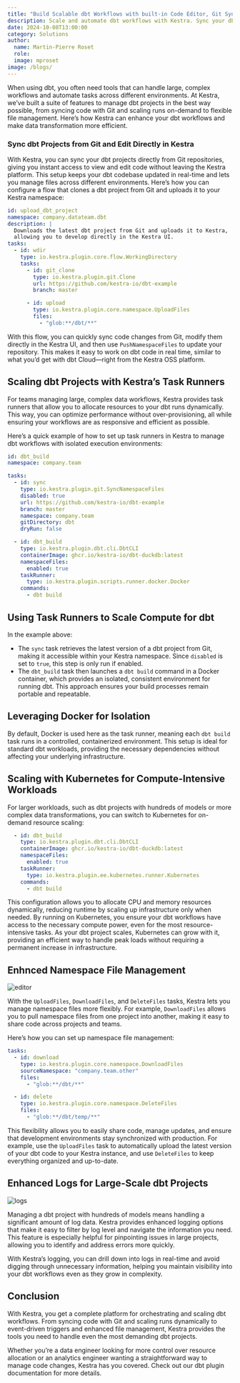 ```yaml
---
title: "Build Scalable dbt Workflows with built-in Code Editor, Git Sync and Task Runners in Kestra"
description: Scale and automate dbt workflows with Kestra. Sync your dbt project from Git, scale your dbt models with Kestra's task runners, and edit dbt code directly from the built-in code Editor in the UI!
date: 2024-10-08T13:00:00
category: Solutions
author:
  name: Martin-Pierre Roset
  role: 
  image: mproset
image: /blogs/
---
```

When using dbt, you often need tools that can handle large, complex workflows and automate tasks across different environments. At Kestra, we’ve built a suite of features to  manage dbt projects in the best way possible, from syncing code with Git and scaling runs on-demand to flexible file management. Here’s how Kestra can enhance your dbt workflows and make data transformation more efficient.

### Sync dbt Projects from Git and Edit Directly in Kestra

With Kestra, you can sync your dbt projects directly from Git repositories, giving you instant access to view and edit code without leaving the Kestra platform. This setup keeps your dbt codebase updated in real-time and lets you manage files across different environments. Here’s how you can configure a flow that clones a dbt project from Git and uploads it to your Kestra namespace:

```yaml
id: upload_dbt_project
namespace: company.datateam.dbt
description: |
  Downloads the latest dbt project from Git and uploads it to Kestra,
  allowing you to develop directly in the Kestra UI.
tasks:
  - id: wdir
    type: io.kestra.plugin.core.flow.WorkingDirectory
    tasks:
      - id: git_clone
        type: io.kestra.plugin.git.Clone
        url: https://github.com/kestra-io/dbt-example
        branch: master

      - id: upload
        type: io.kestra.plugin.core.namespace.UploadFiles
        files:
          - "glob:**/dbt/**"

```

With this flow, you can quickly sync code changes from Git, modify them directly in the Kestra UI, and then use `PushNamespaceFiles` to update your repository. This makes it easy to work on dbt code in real time, similar to what you’d get with dbt Cloud—right from the Kestra OSS platform.

## Scaling dbt Projects with Kestra’s Task Runners

For teams managing large, complex data workflows, Kestra provides task runners that allow you to allocate resources to your dbt runs dynamically. This way, you can optimize performance without over-provisioning, all while ensuring your workflows are as responsive and efficient as possible.

Here’s a quick example of how to set up task runners in Kestra to manage dbt workflows with isolated execution environments:

```yaml
id: dbt_build
namespace: company.team

tasks:
  - id: sync
    type: io.kestra.plugin.git.SyncNamespaceFiles
    disabled: true
    url: https://github.com/kestra-io/dbt-example
    branch: master
    namespace: company.team
    gitDirectory: dbt
    dryRun: false

  - id: dbt_build
    type: io.kestra.plugin.dbt.cli.DbtCLI
    containerImage: ghcr.io/kestra-io/dbt-duckdb:latest
    namespaceFiles:
      enabled: true
    taskRunner:
      type: io.kestra.plugin.scripts.runner.docker.Docker
    commands:
      - dbt build

```

## Using Task Runners to Scale Compute for dbt

In the example above:

- The `sync` task retrieves the latest version of a dbt project from Git, making it accessible within your Kestra namespace. Since `disabled` is set to `true`, this step is only run if enabled.
- The `dbt_build` task then launches a `dbt build` command in a Docker container, which provides an isolated, consistent environment for running dbt. This approach ensures your build processes remain portable and repeatable.

## Leveraging Docker for Isolation

By default, Docker is used here as the task runner, meaning each `dbt build` task runs in a controlled, containerized environment. This setup is ideal for standard dbt workloads, providing the necessary dependencies without affecting your underlying infrastructure.

## Scaling with Kubernetes for Compute-Intensive Workloads

For larger workloads, such as dbt projects with hundreds of models or more complex data transformations, you can switch to Kubernetes for on-demand resource scaling:

```yaml
  - id: dbt_build
    type: io.kestra.plugin.dbt.cli.DbtCLI
    containerImage: ghcr.io/kestra-io/dbt-duckdb:latest
    namespaceFiles:
      enabled: true
    taskRunner:
      type: io.kestra.plugin.ee.kubernetes.runner.Kubernetes
    commands:
      - dbt build

```

This configuration allows you to allocate CPU and memory resources dynamically, reducing runtime by scaling up infrastructure only when needed. By running on Kubernetes, you ensure your dbt workflows have access to the necessary compute power, even for the most resource-intensive tasks. As your dbt project scales, Kubernetes can grow with it, providing an efficient way to handle peak loads without requiring a permanent increase in infrastructure.

## Enhnced Namespace File Management

![editor](/blogs/2024-10-08-dbt-kestra/editor.png)

With the `UploadFiles`, `DownloadFiles`, and `DeleteFiles` tasks, Kestra lets you manage namespace files more flexibly. For example, `DownloadFiles` allows you to pull namespace files from one project into another, making it easy to share code across projects and teams.

Here’s how you can set up namespace file management:

```yaml
tasks:
  - id: download
    type: io.kestra.plugin.core.namespace.DownloadFiles
    sourceNamespace: "company.team.other"
    files:
      - "glob:**/dbt/**"

  - id: delete
    type: io.kestra.plugin.core.namespace.DeleteFiles
    files:
      - "glob:**/dbt/temp/**"

```

This flexibility allows you to easily share code, manage updates, and ensure that development environments stay synchronized with production. For example, use the `UploadFiles` task to automatically upload the latest version of your dbt code to your Kestra instance, and use `DeleteFiles` to keep everything organized and up-to-date.

## Enhanced Logs for Large-Scale dbt Projects

![logs](/blogs/2024-10-08-dbt-kestra/logs.png)

Managing a dbt project with hundreds of models means handling a significant amount of log data. Kestra provides enhanced logging options that make it easy to filter by log level and navigate the information you need. This feature is especially helpful for pinpointing issues in large projects, allowing you to identify and address errors more quickly.

With Kestra’s logging, you can drill down into logs in real-time and avoid digging through unnecessary information, helping you maintain visibility into your dbt workflows even as they grow in complexity.

## Conclusion

With Kestra, you get a complete platform for orchestrating and scaling dbt workflows. From syncing code with Git and scaling runs dynamically to event-driven triggers and enhanced file management, Kestra provides the tools you need to handle even the most demanding dbt projects.

Whether you’re a data engineer looking for more control over resource allocation or an analytics engineer wanting a straightforward way to manage code changes, Kestra has you covered. Check out our dbt plugin documentation for more details.